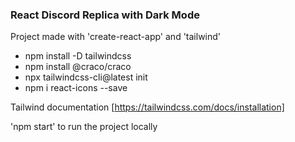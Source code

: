 ### React Discord Replica with Dark Mode

Project made with 'create-react-app' and 'tailwind'

-   npm install -D tailwindcss
-   npm install @craco/craco
-   npx tailwindcss-cli@latest init
-   npm i react-icons --save       

Tailwind documentation [https://tailwindcss.com/docs/installation]

'npm start' to run the project locally 

<!-- ### UI deployed on netlify: [discord-tailwind-replica.netlify.app] -->
